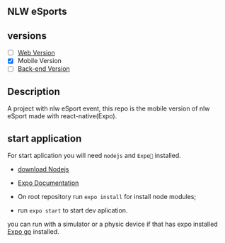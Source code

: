 ## NLW eSports

## versions

- [ ] [Web Version](https://github.com/ViniZap4/NLW-eSports-web)
- [x] Mobile Version
- [ ] [Back-end Version](https://github.com/ViniZap4/NLW-eSports-Backend)
 
## Description
A project with nlw eSport event, this repo is the mobile version of nlw eSport made with react-native(Expo).

## start application
For start aplication you will need `nodejs` and `Expo` installed.
- [download Nodejs](https://nodejs.org/en/download/)
- [Expo Documentation](https://docs.expo.dev/)

- On root repository run `expo install` for install node modules;
- run `expo start` to start dev aplication.

you can run with a simulator or a physic device if that has expo installed [Expo go](https://expo.dev/client) installed.

